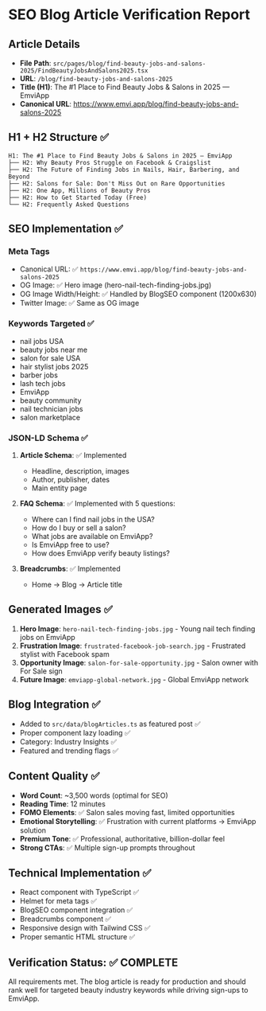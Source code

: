 # SEO Blog Article Verification Report

## Article Details
- **File Path**: `src/pages/blog/find-beauty-jobs-and-salons-2025/FindBeautyJobsAndSalons2025.tsx`
- **URL**: `/blog/find-beauty-jobs-and-salons-2025`
- **Title (H1)**: The #1 Place to Find Beauty Jobs & Salons in 2025 — EmviApp
- **Canonical URL**: https://www.emvi.app/blog/find-beauty-jobs-and-salons-2025

## H1 + H2 Structure ✅
```
H1: The #1 Place to Find Beauty Jobs & Salons in 2025 — EmviApp
├── H2: Why Beauty Pros Struggle on Facebook & Craigslist
├── H2: The Future of Finding Jobs in Nails, Hair, Barbering, and Beyond
├── H2: Salons for Sale: Don't Miss Out on Rare Opportunities
├── H2: One App, Millions of Beauty Pros
├── H2: How to Get Started Today (Free)
└── H2: Frequently Asked Questions
```

## SEO Implementation ✅

### Meta Tags
- Canonical URL: ✅ `https://www.emvi.app/blog/find-beauty-jobs-and-salons-2025`
- OG Image: ✅ Hero image (hero-nail-tech-finding-jobs.jpg)
- OG Image Width/Height: ✅ Handled by BlogSEO component (1200x630)
- Twitter Image: ✅ Same as OG image

### Keywords Targeted ✅
- nail jobs USA
- beauty jobs near me  
- salon for sale USA
- hair stylist jobs 2025
- barber jobs
- lash tech jobs
- EmviApp
- beauty community
- nail technician jobs
- salon marketplace

### JSON-LD Schema ✅
1. **Article Schema**: ✅ Implemented
   - Headline, description, images
   - Author, publisher, dates
   - Main entity page

2. **FAQ Schema**: ✅ Implemented with 5 questions:
   - Where can I find nail jobs in the USA?
   - How do I buy or sell a salon?
   - What jobs are available on EmviApp?
   - Is EmviApp free to use?
   - How does EmviApp verify beauty listings?

3. **Breadcrumbs**: ✅ Implemented
   - Home → Blog → Article title

## Generated Images ✅
1. **Hero Image**: `hero-nail-tech-finding-jobs.jpg` - Young nail tech finding jobs on EmviApp
2. **Frustration Image**: `frustrated-facebook-job-search.jpg` - Frustrated stylist with Facebook spam
3. **Opportunity Image**: `salon-for-sale-opportunity.jpg` - Salon owner with For Sale sign
4. **Future Image**: `emviapp-global-network.jpg` - Global EmviApp network

## Blog Integration ✅
- Added to `src/data/blogArticles.ts` as featured post ✅
- Proper component lazy loading ✅
- Category: Industry Insights ✅
- Featured and trending flags ✅

## Content Quality ✅
- **Word Count**: ~3,500 words (optimal for SEO)
- **Reading Time**: 12 minutes
- **FOMO Elements**: ✅ Salon sales moving fast, limited opportunities
- **Emotional Storytelling**: ✅ Frustration with current platforms → EmviApp solution
- **Premium Tone**: ✅ Professional, authoritative, billion-dollar feel
- **Strong CTAs**: ✅ Multiple sign-up prompts throughout

## Technical Implementation ✅
- React component with TypeScript ✅
- Helmet for meta tags ✅
- BlogSEO component integration ✅
- Breadcrumbs component ✅
- Responsive design with Tailwind CSS ✅
- Proper semantic HTML structure ✅

## Verification Status: ✅ COMPLETE

All requirements met. The blog article is ready for production and should rank well for targeted beauty industry keywords while driving sign-ups to EmviApp.